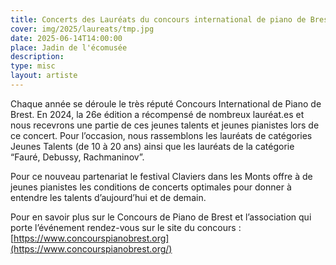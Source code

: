 ```yaml
---
title: Concerts des Lauréats du concours international de piano de Brest
cover: img/2025/laureats/tmp.jpg
date: 2025-06-14T14:00:00
place: Jadin de l'écomusée
description: 
type: misc
layout: artiste
---
```

Chaque année se déroule le très réputé Concours International de Piano de Brest. En 2024, la 26e édition a récompensé de nombreux lauréat.es et nous recevrons une partie de ces jeunes talents et jeunes pianistes lors de ce concert. Pour l’occasion, nous rassemblons les lauréats de catégories Jeunes Talents (de 10 à 20 ans) ainsi que les lauréats de la catégorie “Fauré, Debussy, Rachmaninov”. 

Pour ce nouveau partenariat le festival Claviers dans les Monts offre à de jeunes pianistes les conditions de concerts optimales pour donner à entendre les talents d’aujourd’hui et de demain. 

Pour en savoir plus sur le Concours de Piano de Brest et l’association qui porte l’événement rendez-vous sur le site du concours : [https://www.concourspianobrest.org](https://www.concourspianobrest.org/)
